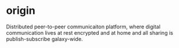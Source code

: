 # origin
Distributed peer-to-peer communicaiton platform, where digital communication lives at rest encrypted and at home and all sharing is publish-subscribe galaxy-wide. 
